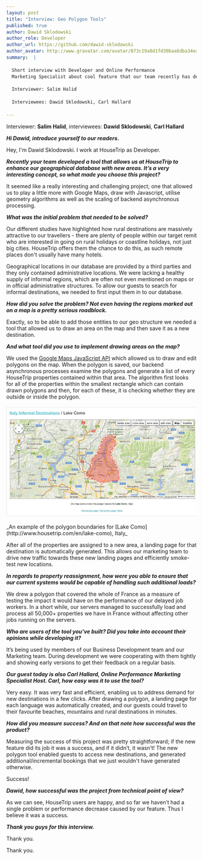 ```yaml
---
layout: post
title: "Interview: Geo Polygon Tools"
published: true
author: Dawid Sklodowski
author_role: Developer
author_url: https://github.com/dawid-sklodowski
author_avatar: http://www.gravatar.com/avatar/073c19a8d1fd30baa6dba34eaa55fe90.png
summary:  |

  Short interview with Developer and Online Performance
  Marketing Specialist about cool feature that our team recently has delivered.

  Interviewer: Salim Halid

  Interviewees: Dawid Sklodowski, Carl Hallard

---
```


  Interviewer: **Salim Halid**, interviewees: **Dawid Sklodowski**, **Carl Hallard**

___Hi Dawid, introduce yourself to our readers.___

Hey, I'm Dawid Sklodowski. I work at HouseTrip as Developer.

___Recently your team developed a tool that allows us at HouseTrip to enhance our
geographical database with new areas. It’s a very interesting concept, so what made
you choose this project?___

It seemed like a really interesting and challenging project; one that allowed us to
play a little more with Google Maps, draw with Javascript, utilise geometry algorithms
as well as the scaling of backend asynchronous processing.

___What was the initial problem that needed to be solved?___

Our different studies have highlighted how rural destinations are massively attractive
to our travellers - there are plenty of people within our target remit who are interested
in going on rural holidays or coastline holidays, not just big cities. HouseTrip offers
them the chance to do this, as such remote places don't usually have many hotels.

Geographical locations in our database are provided by a third parties and they only
contained administrative locations. We were lacking a healthy supply of informal regions,
which are often not even mentioned on maps or in official administrative structures.
To allow our guests to search for informal destinations, we needed to first input them
in to our database.

___How did you solve the problem? Not even having the regions marked out on a map is a
pretty serious roadblock.___

Exactly, so to be able to add those entities to our geo structure we needed a tool that
allowed us to draw an area on the map and then save it as a new destination.

___And what tool did you use to implement drawing areas on the map?___

We used the [Google Maps JavaScript API](http://developers.google.com/maps/documentation/javascript/)
which allowed us to draw and edit polygons on the map. When the polygon is saved,
our backend asynchronous processes examine the polygons and generate a list of every
HouseTrip properties contained within that area. The algorithm first looks for all of
the properties within the smallest rectangle which can contain drawn polygons and then,
for each of these, it is checking whether they are outside or inside the polygon.

<img src="/images/2013-10-01/lake-como.jpg" class="center-image" title="Lake Como" alt="Lake Como"/>
_An example of the polygon boundaries for [Lake Como](http://www.housetrip.com/en/lake-como), Italy_

After all of the properties are assigned to a new area, a landing page for that
destination is automatically generated. This allows our marketing team to drive
new traffic towards these new landing pages and efficiently smoke-test new locations.

___In regards to property reassignment, how were you able to ensure that our current systems would be capable of handling such additional loads?___

We drew a polygon that covered the whole of France as a measure of testing the impact
it would have on the performance of our delayed job workers. In a short while,
our servers managed to successfully load and process all 50,000+ properties we have
in France without affecting other jobs running on the servers.

___Who are users of the tool you've built? Did you take into account their opinions
while developing it?___

It’s being used by members of our Business Development team and our Marketing team.
During development we were cooperating with them tightly and showing early versions
to get their feedback on a regular basis.

___Our guest today is also Carl Hallard, Online Performance Marketing Specialist
Host. Carl, how easy was it to use the tool?___

Very easy. It was very fast and efficient, enabling us to address demand for new
destinations in a few clicks. After drawing a polygon, a landing page for each
language was automatically created, and our guests could travel to their favourite
beaches, mountains and rural destinations in minutes.

___How did you measure success? And on that note how successful was the product?___

Measuring the success of this project was pretty straightforward; if the new
feature did its job it was a success, and if it didn’t, it wasn’t! The new polygon
tool enabled guests to access new destinations, and generated additional/incremental
bookings that we just wouldn't have generated otherwise.

Success!

___Dawid, how successful was the project from technical point of view?___

As we can see, HouseTrip users are happy, and so far we haven’t had a single
problem or performance decrease caused by our feature. Thus I believe it
was a success.

___Thank you guys for this interview.___

Thank you.

Thank you.

<style type="text/css">
  .center-image {
    display:    block;
    margin:     1.4em auto !important;
    width:      670px;
    height:     auto;
  }
</style>
